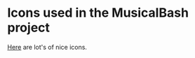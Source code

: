 # Icons used in the MusicalBash project

[Here](https://dryicons.com/free-icons/player-button) are lot's of nice icons.